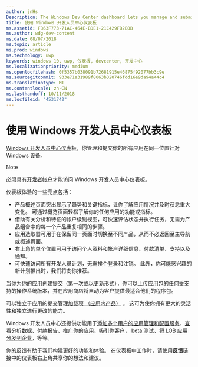 ```yaml
---
author: jnHs
Description: The Windows Dev Center dashboard lets you manage and submit all of your apps for Windows devices in one place.
title: 使用 Windows 开发人员中心仪表板
ms.assetid: FB63F773-71AC-464E-BDE1-21C429FB2B0B
ms.author: wdg-dev-content
ms.date: 08/07/2018
ms.topic: article
ms.prod: windows
ms.technology: uwp
keywords: windows 10, uwp, 仪表板, devcenter, 开发中心
ms.localizationpriority: medium
ms.openlocfilehash: 0f5357b038091b72681915e46875f92077bb3c9e
ms.sourcegitcommit: 933e71a31989f8063b020746fdd16e9da94a44c4
ms.translationtype: MT
ms.contentlocale: zh-CN
ms.lasthandoff: 10/11/2018
ms.locfileid: "4531742"
---
```

# <a name="using-the-windows-dev-center-dashboard"></a>使用 Windows 开发人员中心仪表板


[Windows 开发人员中心仪表](https://partner.microsoft.com/dashboard)板，你管理和提交你的所有应用在同一位置针对 Windows 设备。

> [!NOTE]
> 必须具有[开发者帐户](http://go.microsoft.com/fwlink/p/?LinkId=615100)才能访问 Windows 开发人员中心仪表板。

仪表板体验的一些亮点包括：

- 产品概述页面突出显示了趋势和关键指标，让你了解应用情况并及时获悉重大变化。 可通过概览页面轻松了解你的任何应用的功能或指标。
- 借助有关分析和特征的帐户级别视图，可快速评估状态并执行任务，无需为产品组合中的每一个产品重复相同的步骤。
- 应用选取器可用于在保留同一页面时切换至不同产品，从而不必返回至主导航或概述页面。
- 右上角的单个位置可用于访问个人资料和帐户详细信息、付款清单、支持以及通知。
- 可快速访问所有开发人员计划，无需挨个登录和注销。 此外，你可能感兴趣的新计划推出时，我们将向你推荐。

当你[为你的应用创建提交](app-submissions.md)（第一次或以更新形式），你可以[上传应用包](upload-app-packages.md)的任何受支持的操作系统版本，并在应用商店将自动为客户提供最适合他们的程序包。

可以独立于应用的提交管理[加载项 （应用内产品）](add-on-submissions.md) 。 这可为使你拥有更大的灵活性和独立进行更改的能力。

Windows 开发人员中心还提供功能用于[添加多个用户](manage-account-users.md)[的应用管理和配置服务](app-management-and-services.md)、[查看分析数据](analytics.md)、[付款报告](payout-summary.md)、[推广你的应用](attract-customers-and-promote-your-apps.md)、[吸引你客户](engage-with-your-customers.md)， [beta 测试](beta-testing-and-targeted-distribution.md)、[将 LOB 应用分发到企业](distribute-lob-apps-to-enterprises.md)，等等。

你的反馈有助于我们构建更好的功能和体验。 在仪表板中工作时，请使用**反馈**链接中的仪表板右上角共享你的想法和建议。


 

 




